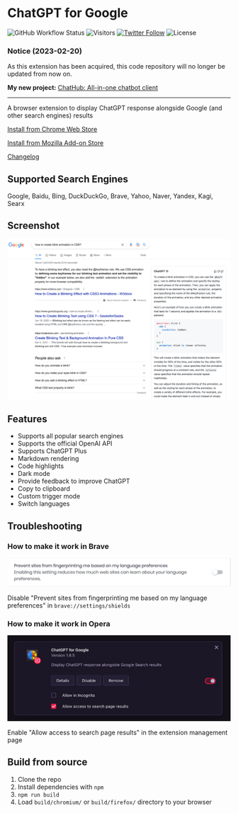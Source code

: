 # ChatGPT for Google

![GitHub Workflow Status](https://img.shields.io/github/actions/workflow/status/wong2/chatgpt-google-extension/pre-release-build.yml)
![Visitors](https://visitor-badge.glitch.me/badge?page_id=wong2.chat-gpt-google-extension&left_color=green&right_color=red)
[![Twitter Follow](https://img.shields.io/twitter/follow/chatgpt4google?style=social)](https://twitter.com/chatgpt4google)
![License](https://img.shields.io/github/license/wong2/chatgpt-google-extension)

### Notice (2023-02-20)

As this extension has been acquired, this code repository will no longer be updated from now on.

**My new project:**
[ChatHub: All-in-one chatbot client](https://github.com/chathub-dev/chathub)

---

A browser extension to display ChatGPT response alongside Google (and other search engines) results

[Install from Chrome Web Store](https://chatgpt4google.com/chrome?utm_source=github)

[Install from Mozilla Add-on Store](https://chatgpt4google.com/firefox?utm_source=github)

[Changelog](https://chatgpt-for-google.canny.io/changelog)

## Supported Search Engines

Google, Baidu, Bing, DuckDuckGo, Brave, Yahoo, Naver, Yandex, Kagi, Searx

## Screenshot

![Screenshot](screenshots/extension.png?raw=true)

## Features

- Supports all popular search engines
- Supports the official OpenAI API
- Supports ChatGPT Plus
- Markdown rendering
- Code highlights
- Dark mode
- Provide feedback to improve ChatGPT
- Copy to clipboard
- Custom trigger mode
- Switch languages

## Troubleshooting

### How to make it work in Brave

![Screenshot](screenshots/brave.png?raw=true)

Disable "Prevent sites from fingerprinting me based on my language preferences" in `brave://settings/shields`

### How to make it work in Opera

![Screenshot](screenshots/opera.png?raw=true)

Enable "Allow access to search page results" in the extension management page

## Build from source

1. Clone the repo
2. Install dependencies with `npm`
3. `npm run build`
4. Load `build/chromium/` or `build/firefox/` directory to your browser
